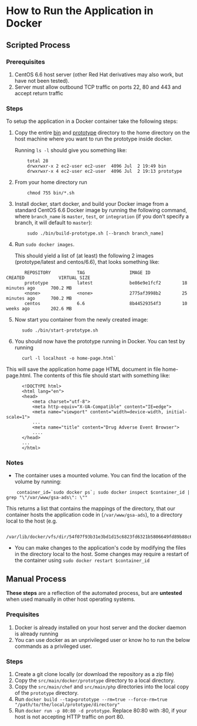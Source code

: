 # How to Run the Application in Docker

## Scripted Process

### Prerequisites
1. CentOS 6.6 host server (other Red Hat derivatives may also work, but have not been tested).
2. Server must allow outbound TCP traffic on ports 22, 80 and 443 and accept return traffic 

### Steps

To setup the application in a Docker container take the following steps:

1. Copy the entire [bin](bin) and [prototype](prototype) directory to the home directory on 
   the host machine where you want to run the prototype inside docker.

   Running `ls -l` should give you something like:
```
        total 28
        drwxrwxr-x 2 ec2-user ec2-user  4096 Jul  2 19:49 bin
        drwxrwxr-x 4 ec2-user ec2-user  4096 Jul  2 19:13 prototype
```   
   
2. From your home directory run
```
        chmod 755 bin/*.sh
```
3. Install docker, start docker, and build your Docker image from a 
   standard CentOS 6.6 Docker image by running the following command,
   where `branch_name` is `master`, `test`, or `integration` (if you
   don't specify a branch, it will default to `master`):
```
        sudo ./bin/build-prototype.sh [--branch branch_name]
```
4. Run `sudo docker images`.

   This should yield a list of (at least) the following 2 images (prototype/latest and centos/6.6), that looks something like:
```
       REPOSITORY          TAG                 IMAGE ID            CREATED             VIRTUAL SIZE
       prototype           latest              be86e9e1fcf2        18 minutes ago      700.2 MB
       <none>              <none>              2775af3998b2        25 minutes ago      700.2 MB
       centos              6.6                 8b44529354f3        10 weeks ago        202.6 MB
```

5. Now start you container from the newly created image:
```
      sudo ./bin/start-prototype.sh
```
6. You should now have the prototype running in Docker. 
   You can test by running 
```
      curl -l localhost -o home-page.html`
```
   This will save the application home page HTML document in file home-page.html. The contents of this file should start with something like:
```
      <!DOCTYPE html>
      <html lang="en">
      <head>
          <meta charset="utf-8">
          <meta http-equiv="X-UA-Compatible" content="IE=edge">
          <meta name="viewport" content="width=device-width, initial-scale=1">
          ...
          <meta name="title" content="Drug Adverse Event Browser">
          ....
      </head>
      ...
      </html>
```

### Notes

* The container uses a mounted volume. You can find the location of the volume by running:
```
    container_id=`sudo docker ps`; sudo docker inspect $container_id | grep "\"/var/www/gsa-ads\": \""
```
   This returns a list that contains the mappings of the directory, that our container hosts the application code in (`/var/www/gsa-ads`), to a directory local to the host (e.g. 
```
   /var/lib/docker/vfs/dir/54f07f93b31e3bd1d15c6823fd6321b5806649fd89b88c6305c750043b750b4b
```
* You can make changes to the application's code by modifying the files in the directory local to the host. Some changes may require a restart of the container using `sudo docker restart $container_id`


## Manual Process

**These steps** are a reflection of the automated process, but are **untested** when used manually in other host operating systems.

### Prequisites

1. Docker is already installed on your host server and the docker daemon is already running
2. You can use docker as an unprivileged user or know ho to run the below commands as a privileged user.

### Steps

1. Create a git clone locally (or download the repository as a zip file)
2. Copy the `src/main/docker/prototype` directory to a local directory.
3. Copy the `src/main/chef` and `src/main/php` directories into the local copy of the `prototype` directory.
4. Run `docker build --tag=prototype --rm=true --force-rm=true "/path/to/the/local/prototype/directory"`
5. Run `docker run -p 80:80 -d prototype`.
   Replace 80:80 with <your host HTTP port>:80, if your host is not accepting HTTP traffic on port 80.


